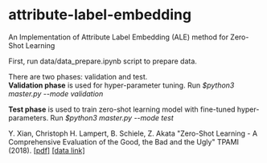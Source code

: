 # attribute-label-embedding
An Implementation of Attribute Label Embedding (ALE) method for Zero-Shot Learning

First, run data/data_prepare.ipynb script to prepare data. 

There are two phases: validation and test.   
**Validation phase** is used for hyper-parameter tuning. Run *$python3 master.py --mode validation*

**Test phase** is used to train zero-shot learning model with fine-tuned hyper-parameters. Run *$python3 master.py --mode test*
   
Y. Xian, Christoph H. Lampert, B. Schiele, Z. Akata "Zero-Shot Learning - A Comprehensive Evaluation of the Good, the Bad and the Ugly" TPAMI (2018). [[pdf]](https://arxiv.org/pdf/1707.00600.pdf) [[data link]](https://www.mpi-inf.mpg.de/departments/computer-vision-and-multimodal-computing/research/zero-shot-learning/zero-shot-learning-the-good-the-bad-and-the-ugly/)


